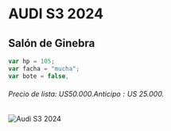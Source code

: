 # AUDI S3 2024
## Salón de Ginebra

``` javascript
var hp = 105;
var facha = "mucha";
var bote = false,
```

###### Precio de lista: U$S 50.000. Anticipo: U$S 25.000.
![Audi S3 2024](https://hips.hearstapps.com/hmg-prod/images/2022-audi-s3-premium-plus-137-1644201399.jpg)
